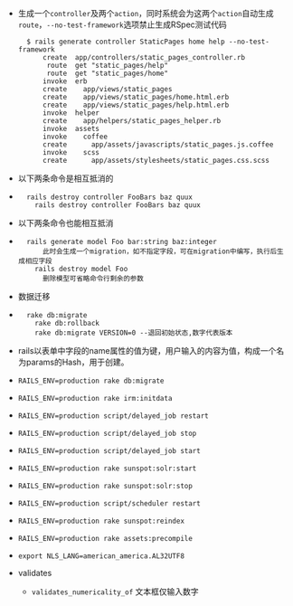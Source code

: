 - 生成一个`controller`及两个`action`，同时系统会为这两个`action`自动生成`route`，`--no-test-framework`选项禁止生成RSpec测试代码
			
		$ rails generate controller StaticPages home help --no-test-framework      		create  app/controllers/static_pages_controller.rb       		 route  get "static_pages/help"       		 route  get "static_pages/home"      		invoke  erb      		create    app/views/static_pages      		create    app/views/static_pages/home.html.erb      		create    app/views/static_pages/help.html.erb      		invoke  helper      		create    app/helpers/static_pages_helper.rb      		invoke  assets      		invoke    coffee      		create      app/assets/javascripts/static_pages.js.coffee
			invoke    scss			create      app/assets/stylesheets/static_pages.css.scss
- 以下两条命令是相互抵消的
- 		rails destroy controller FooBars baz quux
	 	  rails destroy controller FooBars baz quux
- 以下两条命令也能相互抵消
- 		rails generate model Foo bar:string baz:integer	
			此时会生成一个migration，如不指定字段，可在migration中编写，执行后生成相应字段
		  rails destroy model Foo
		  	删除模型可省略命令行剩余的参数
- 数据迁移
- 		rake db:migrate
	 	  rake db:rollback
		  rake db:migrate VERSION=0 --退回初始状态,数字代表版本
- rails以表单中字段的name属性的值为键，用户输入的内容为值，构成一个名为params的Hash，用于创建。
- `RAILS_ENV=production rake db:migrate`
- `RAILS_ENV=production rake irm:initdata`
- `RAILS_ENV=production script/delayed_job restart`
- `RAILS_ENV=production script/delayed_job stop`
- `RAILS_ENV=production script/delayed_job start`
- `RAILS_ENV=production rake sunspot:solr:start`
- `RAILS_ENV=production rake sunspot:solr:stop`
- `RAILS_ENV=production script/scheduler restart`
- `RAILS_ENV=production rake sunspot:reindex`
- `RAILS_ENV=production rake assets:precompile`
- `export NLS_LANG=american_america.AL32UTF8`
- validates
    - `validates_numericality_of`	文本框仅输入数字
